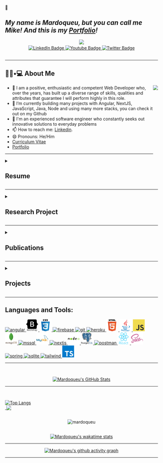 👋<h2> <i> My name is Mardoqueu, but you can call me Mike! And this is my [Portfolio](https://react-portfolio-website-indol.vercel.app/)!
</i> </h2>
  


<div id="header" align="center">
  <img src="https://user-images.githubusercontent.com/70382532/138322189-2db8df52-9dcb-40a0-88a8-c365466bd33d.gif"  width="1000"/>
  <div id="badges">
  <a href="https://www.linkedin.com/in/mardoqueu-sousa">
    <img src="https://img.shields.io/badge/LinkedIn-blue?style=for-the-badge&logo=linkedin&logoColor=white" alt="LinkedIn Badge"/>
  </a>
  <a href="https://www.youtube.com/c/ProfMardoqueuSousa">
    <img src="https://img.shields.io/badge/YouTube-red?style=for-the-badge&logo=youtube&logoColor=white" alt="Youtube Badge"/>
  </a>
  <a href="https://twitter.com/SousaMardoqueu">
    <img src="https://img.shields.io/badge/Twitter-blue?style=for-the-badge&logo=twitter&logoColor=white" alt="Twitter Badge"/>
  </a>
</div>
      <img src="https://komarev.com/ghpvc/?username=mardoqueu&style=flat-square&color=blue" alt=""/>
</div>

<hr>
<h2> 👨🏻•💻 About Me </h2>


 <img src="https://media4.giphy.com/media/oyVG9q7PWZMFj9rMNt/giphy.gif?cid=790b761189376553c10ef89181046af1b224929d29027da8&rid=giphy.gif&ct=g"  height="290px" align="right" />

- 🔭 I am a positive, enthusiastic and competent Web Developer who, over the years, has built up a diverse range of skills, qualities and attributes that guarantee I will perform highly in this role.
- 🌱 I’m currently building many projects with Angular, NextJS, JavaScript, Java, Node and using many more stacks, you can check it out on my Github
- 👯 I'm an experienced software engineer who constantly seeks out innovative solutions to everyday problems
- 📫 How to reach me: [Linkedin](https://www.linkedin.com/in/mardoqueu-sousa/).
- 😄 Pronouns: He/Him
- [Curriculum Vitae](https://github.com/Mardoqueu/Mardoqueu/files/9820757/CV.-.Mardoqueu.Sousa.pdf)
- [Portfolio](https://react-portfolio-website-indol.vercel.app/)



<hr>

<!--START_SECTION:table-->
<details>
<summary><h2>Resume</h2></summary>
<p align="justify">
As you can see on my <a href="https://www.linkedin.com/in/mardoqueu-sousa/">Linkedin</a>, I have spent the last 4 years working as an IT developer and teacher. In a typical day, I answer emails and review code, and then I have a quick 10-minute meeting with a project colleague about what I did yesterday, what I'm planning to do today, and if there are any roadblocks holding me back. Right after that, I write some code or first finish any code review comments. I continue coding and also study new courses and articles on Front-End and Back-End.
 </p>
  
  
  
 
<p align="justify">
I also used to work as an IT professor at the <a href="https://github.com/Mardoqueu/Mardoqueu/files/9943997/declaracao.pdf">Federal Institute of Maranhão</a>. This was a great experience because I developed skills in public speaking, I improved my network, and I got to know several stacks like HTML, CSS, JavaScript, Bootstrap, Angular, Java, MySQL, and Spring Boot as well as other Front-End and Back-End technologies. The whole experience led me to fall in love with Front-End where I can immerse myself in technology and have the sensitivity to think and seek to apply positive social impacts.
 </p>
  
<p align="justify">
My next goal for the future is to grow in the tech sector and write a book about all the experiences I have told and will have yet. That is why I think I am a perfect match for this position. I'm really interested in the area of technologies, and I'm looking forward to learning as much as I can in this industry and contributing to the work that is being done.
 </p>

</details>
<hr>


<!--START_SECTION:table-->
<details>
<summary><h2>Research Project</h2></summary>

| Title | Role | Situation | Options |
| :---: | :---: | :---: | :---: |
| A Utilização do Jogo como recurso de motivação e aprendizagem no Combate do Aedes Aegypti	 | Coordinator | Concluded | [Download](https://github.com/Mardoqueu/Mardoqueu/files/9971231/A.Utilizacao.do.Jogo.como.recurso.de.motivacao.e.aprendizagem.no.Combate.do.Aedes.Aegypti.pdf) |  
|Adição de Funcionalidades Didático-pedagógicos ao Sistema de Avaliação de Atividades de Programação CodeTeacher	 | Coordinator | Concluded | [Download](https://github.com/Mardoqueu/Mardoqueu/files/9971262/Adicao.de.Funcionalidades.Didatico-pedagogicos.ao.Sistema.de.Avaliacao.de.Atividades.de.funcionalidades.pdf) |
| Usos Da Realidade Aumentada E Do Design Thinking Como Recursos No Ensino-aprendizagem Em Nível Profissionalizante | Coordinator | Concluded |  [Download](https://github.com/Mardoqueu/Mardoqueu/files/9971292/USOS.DA.REALIDADE.AUMENTADA.E.DO.DESIGN.THINKING.COMO.RECURSOS.NO.ENSINO-APRENDIZAGEM.EM.pdf)|
| ATLAS GEOGRÁFICO DO MUNICÍPIO DE COELHO NETO | Member | Concluded | [Download](https://github.com/Mardoqueu/Mardoqueu/files/9971322/ATLAS.GEOGRAFICO.DO.MUNICIPIO.DE.COELHO.NETO.pdf) |
|  Quiz Educativo IFMA | Member | Concluded | [Download](https://github.com/Mardoqueu/Mardoqueu/files/9971441/QUIZ.EDUCATIVO.IFMA.pdf)|
| Game De Desafios De Empreendedorismo | Member | Running | [Download](https://github.com/Mardoqueu/Mardoqueu/files/9971474/GAME.DE.DESAFIOS.DE.EMPREENDEDORISMO.pdf)|

</details>
<hr>

<!--START_SECTION:table-->
<details>
<summary><h2>Publications</h2></summary>

| Topic | Type | Symposium | Place |
| :---: | :---: | :---: | :---: |
| <a href="https://brazilianjournals.com/ojs/index.php/BRJD/article/view/5825">Mapeamento sistemático da literatura brasileira sobre educational data mining e learning analytics</a> | Artigo completo publicado em periódico | Brazilian Journal of Development |  Brazilian Journals Publicações de Periódicos e Editora Ltda |  
| <a href="https://brazilianjournals.com/ojs/index.php/BRJD/article/view/1100">Code teacher: uma ferramenta para correção automática de trabalhos acadêmicos de programação em Java</a> | Artigo completo publicado em periódico | Brazilian Journal of Development | Brazilian Journals Publicações de Periódicos e Editora Ltda |
| <a href="https://periodicos.ifma.edu.br/index.php/actatecnologica/article/view/608">Protótipo de um Sistema De Irrigação Baseado em IOT para Pequenos e Médios Produtores Rurais</a> | Artigo completo publicado em periódico | ACTA TECNOLÓGICA | Pedreiras-MA |
| <a href="https://www.amazon.com/Porqu%C3%AAs-Voc%C3%AA-Aprender-Ingl%C3%AAs-Portuguese-ebook/dp/B08DCTQFB2">Os 13 Porquês de Você Não Aprender Inglês (Portuguese Edition)</a> | Livro publicado | Editora Vecchio | ASIN - B08DCTQFB2|
|  <a href="https://www.atenaeditora.com.br/catalogo/post/codeteacher-uma-ferramenta-para-correcao-automatica-de-trabalhos-academicos-de-programacao-em-java">CODETEACHER: Uma Ferramenta Para Correção Automática De Trabalhos Acadêmicos De Programação Em Java</a> | Chapter | Atena Editora | Atena Editora, 2019, v. , p. 148-157.|
| [A Utilização de Laboratórios Virtuais de Aprendizagem como Recurso no Processo Educacional](https://github.com/Mardoqueu/Mardoqueu/files/9944036/Artigo.-.Laboratorio.Virtual.-.SIE.-.Final.pdf)  | Trabalhos completos publicados em anais de congressos | Semana de Informática Educacional, 2018, Teresina | Teresina-PI |

</details>
<hr>


<details>

<summary><h2> Projects </h2></summary>
<img align="right" src="https://user-images.githubusercontent.com/11077068/202220417-97713bc1-a088-4b20-bab7-b536704975dd.gif" height="495px" width="365px" alt="projects image">
<table height="495px" width="365px">
  <tr>
    <td>
    <a href="https://github.com/Mardoqueu/google-v1" target="_blank">
      <img align="center" src="https://github-readme-stats.vercel.app/api/pin/?username=mardoqueu&repo=google-v1&theme=tokyonight&hide_border=true">
    </a>
    </td>
  </tr>
  <tr>
    <td>
    <a href="https://github.com/Mardoqueu/movie-app-v1" target="_blank">
      <img align="center" src="https://github-readme-stats.vercel.app/api/pin/?username=mardoqueu&repo=movie-app-v1&theme=tokyonight&hide_border=true">
    </a>
    </td>
  </tr>
  <tr>
    <td>
    <a href="https://github.com/Mardoqueu/insta-v1" target="_blank">
      <img align="center" src="https://github-readme-stats.vercel.app/api/pin/?username=mardoqueu&repo=insta-v1&theme=tokyonight&hide_border=true"> </a>
    </td>
  </tr>
  <tr>
    <td>
     <a href="https://github.com/Mardoqueu/twitter" target="_blank">
      <img align="center" src="https://github-readme-stats.vercel.app/api/pin/?username=mardoqueu&repo=twitter&theme=tokyonight&hide_border=true">
    </a>
    </td>
  </tr>
  <tr>
    <td>
    <a href="https://github.com/Mardoqueu/helpdesk-front" target="_blank">
      <img align="center" src="https://github-readme-stats.vercel.app/api/pin/?username=mardoqueu&repo=helpdesk-front&theme=tokyonight&hide_border=true">
    </a>
    </td>
  </tr>
  <tr>
    <td>
    <a href="https://github.com/Mardoqueu/helpdesk-backend" target="_blank">
      <img align="center" src="https://github-readme-stats.vercel.app/api/pin/?username=mardoqueu&repo=helpdesk-backend&theme=tokyonight&hide_border=true">
    </a>
    </td>
  </tr>
  <tr>
    <td>
    <a href="https://github.com/Mardoqueu/todo-list-angular" target="_blank">
      <img align="center" src="https://github-readme-stats.vercel.app/api/pin/?username=mardoqueu&repo=todo-list-angular&theme=tokyonight&hide_border=true">
    </a>
    </td>
  </tr>
  <tr>
    <td>
    <a href="https://github.com/Mardoqueu/realtor-clone-react" target="_blank">
      <img align="center" src="https://github-readme-stats.vercel.app/api/pin/?username=mardoqueu&repo=realtor-clone-react&theme=tokyonight&hide_border=true">
    </a>
    </td>
  </tr>
  <tr>
    <td>
    <a href="https://github.com/Mardoqueu/react-portfolio-website" target="_blank">
      <img align="center" src="https://github-readme-stats.vercel.app/api/pin/?username=mardoqueu&repo=react-portfolio-website&theme=tokyonight&hide_border=true">
    </a>
    </td>
  </tr>
  <tr>
    <td>
    <a href="https://github.com/Mardoqueu/bookstore" target="_blank">
      <img align="center" src="https://github-readme-stats.vercel.app/api/pin/?username=mardoqueu&repo=bookstore&theme=tokyonight&hide_border=true">
    </a>
    </td>
  </tr> 
  <tr>
    <td>
    <a href="https://github.com/Mardoqueu/tindog" target="_blank">
      <img align="center" src="https://github-readme-stats.vercel.app/api/pin/?username=mardoqueu&repo=tindog&theme=tokyonight&hide_border=true">
    </a>
    </td>
  </tr>
  <tr>
    <td>
    <a href="https://github.com/Mardoqueu/drum-kit" target="_blank">
      <img align="center" src="https://github-readme-stats.vercel.app/api/pin/?username=mardoqueu&repo=drum-kit&theme=tokyonight&hide_border=true">
    </a>
    </td>
  </tr>
</table>
<br>

</details>




<hr>
<h2 align="left">Languages and Tools:</h2>
<p align="left"> <a href="https://angular.io" target="_blank" rel="noreferrer"> <img src="https://angular.io/assets/images/logos/angular/angular.svg" alt="angular" width="40" height="40"/> </a> <a href="https://getbootstrap.com" target="_blank" rel="noreferrer"> <img src="https://raw.githubusercontent.com/devicons/devicon/master/icons/bootstrap/bootstrap-plain-wordmark.svg" alt="bootstrap" width="40" height="40"/> </a> <a href="https://www.w3schools.com/css/" target="_blank" rel="noreferrer"> <img src="https://raw.githubusercontent.com/devicons/devicon/master/icons/css3/css3-original-wordmark.svg" alt="css3" width="40" height="40"/> </a> <a href="https://firebase.google.com/" target="_blank" rel="noreferrer"> <img src="https://www.vectorlogo.zone/logos/firebase/firebase-icon.svg" alt="firebase" width="40" height="40"/> </a> <a href="https://git-scm.com/" target="_blank" rel="noreferrer"> <img src="https://www.vectorlogo.zone/logos/git-scm/git-scm-icon.svg" alt="git" width="40" height="40"/> </a> <a href="https://heroku.com" target="_blank" rel="noreferrer"> <img src="https://www.vectorlogo.zone/logos/heroku/heroku-icon.svg" alt="heroku" width="40" height="40"/> </a> <a href="https://www.w3.org/html/" target="_blank" rel="noreferrer"> <img src="https://raw.githubusercontent.com/devicons/devicon/master/icons/html5/html5-original-wordmark.svg" alt="html5" width="40" height="40"/> </a> <a href="https://www.java.com" target="_blank" rel="noreferrer"> <img src="https://raw.githubusercontent.com/devicons/devicon/master/icons/java/java-original.svg" alt="java" width="40" height="40"/> </a> <a href="https://developer.mozilla.org/en-US/docs/Web/JavaScript" target="_blank" rel="noreferrer"> <img src="https://raw.githubusercontent.com/devicons/devicon/master/icons/javascript/javascript-original.svg" alt="javascript" width="40" height="40"/> </a> <a href="https://www.mongodb.com/" target="_blank" rel="noreferrer"> <img src="https://raw.githubusercontent.com/devicons/devicon/master/icons/mongodb/mongodb-original-wordmark.svg" alt="mongodb" width="40" height="40"/> </a> <a href="https://www.microsoft.com/en-us/sql-server" target="_blank" rel="noreferrer"> <img src="https://www.svgrepo.com/show/303229/microsoft-sql-server-logo.svg" alt="mssql" width="40" height="40"/> </a> <a href="https://www.mysql.com/" target="_blank" rel="noreferrer"> <img src="https://raw.githubusercontent.com/devicons/devicon/master/icons/mysql/mysql-original-wordmark.svg" alt="mysql" width="40" height="40"/> </a> <a href="https://nextjs.org/" target="_blank" rel="noreferrer"> <img src="https://cdn.worldvectorlogo.com/logos/nextjs-2.svg" alt="nextjs" width="40" height="40"/> </a> <a href="https://nodejs.org" target="_blank" rel="noreferrer"> <img src="https://raw.githubusercontent.com/devicons/devicon/master/icons/nodejs/nodejs-original-wordmark.svg" alt="nodejs" width="40" height="40"/> </a> <a href="https://www.postgresql.org" target="_blank" rel="noreferrer"> <img src="https://raw.githubusercontent.com/devicons/devicon/master/icons/postgresql/postgresql-original-wordmark.svg" alt="postgresql" width="40" height="40"/> </a> <a href="https://postman.com" target="_blank" rel="noreferrer"> <img src="https://www.vectorlogo.zone/logos/getpostman/getpostman-icon.svg" alt="postman" width="40" height="40"/> </a> <a href="https://reactjs.org/" target="_blank" rel="noreferrer"> <img src="https://raw.githubusercontent.com/devicons/devicon/master/icons/react/react-original-wordmark.svg" alt="react" width="40" height="40"/> </a> <a href="https://sass-lang.com" target="_blank" rel="noreferrer"> <img src="https://raw.githubusercontent.com/devicons/devicon/master/icons/sass/sass-original.svg" alt="sass" width="40" height="40"/> </a> <a href="https://spring.io/" target="_blank" rel="noreferrer"> <img src="https://www.vectorlogo.zone/logos/springio/springio-icon.svg" alt="spring" width="40" height="40"/> </a> <a href="https://www.sqlite.org/" target="_blank" rel="noreferrer"> <img src="https://www.vectorlogo.zone/logos/sqlite/sqlite-icon.svg" alt="sqlite" width="40" height="40"/> </a> <a href="https://tailwindcss.com/" target="_blank" rel="noreferrer"> <img src="https://www.vectorlogo.zone/logos/tailwindcss/tailwindcss-icon.svg" alt="tailwind" width="40" height="40"/> </a> <a href="https://www.typescriptlang.org/" target="_blank" rel="noreferrer"> <img src="https://raw.githubusercontent.com/devicons/devicon/master/icons/typescript/typescript-original.svg" alt="typescript" width="40" height="40"/> </a> </p>


<hr>

<br/>

<div id="header" align="center">

[![Mardoqueu's GitHub Stats](https://github-readme-stats.vercel.app/api?username=Mardoqueu&show_icons=true&hide=contribs,prs&cache_seconds=86400&theme=dark&show_icons=true )](https://github.com/Mardoqueu)

 </div>

<hr>
<br/>

[![Top Langs](https://github-readme-stats.vercel.app/api/top-langs/?username=Mardoqueu&langs_count=5&&theme=dark&show_icons=true)](https://github.com/Mardoqueu/github-readme-stats)
<img src=https://user-images.githubusercontent.com/11077068/200310941-57e6fae2-b5a4-4980-8c0c-e92938857088.gif width="500" align='right'>




<hr>
<br/>
<div  align="center">
    <img src="https://github-readme-streak-stats.herokuapp.com/?user=mardoqueu&layout=compact&&theme=dark&show_icons=true" alt="mardoqueu" />
</div>

<br/>

<div id="header" align="center">

   [![Mardoqueu's wakatime stats](https://github-readme-stats.vercel.app/api/wakatime?username=Mardoqueu&theme=dark&show_icons=true)](https://github.com/anuraghazra/github-readme-stats&v=2)


 </div>


<hr>
<div id="header" align="center">

[![Mardoqueu's github activity graph](https://powerful-basin-97780.herokuapp.com/graph?username=mardoqueu&bg_color=171717&color=ffffff&line=3382ed&point=ffffff&area_color=171717)](https://github.com/ashutosh00710/github-readme-activity-graph)


</div>

<hr>

